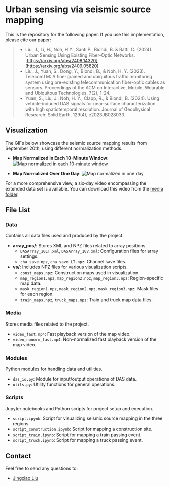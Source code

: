 # Urban sensing via seismic source mapping

This is the repository for the following paper. If you use this implementation, please cite our paper:
>* Liu, J., Li, H., Noh, H.Y., Santi P., Biondi, B. & Ratti, C. (2024). Urban Sensing Using Existing Fiber-Optic Networks. [https://arxiv.org/abs/2408.14320](https://arxiv.org/abs/2409.05820)
>* Liu, J., Yuan, S., Dong, Y., Biondi, B., & Noh, H. Y. (2023). TelecomTM: A fine-grained and ubiquitous traffic monitoring system using pre-existing telecommunication fiber-optic cables as sensors. Proceedings of the ACM on Interactive, Mobile, Wearable and Ubiquitous Technologies, 7(2), 1-24.
>* Yuan, S., Liu, J., Noh, H. Y., Clapp, R., & Biondi, B. (2024). Using vehicle‐induced DAS signals for near‐surface characterization with high spatiotemporal resolution. Journal of Geophysical Research: Solid Earth, 129(4), e2023JB028033.

## Visualization

The GIFs below showcase the seismic source mapping results from September 20th, using different normalization methods.

- **Map Normalized in Each 10-Minute Window**:
  ![Map normalized in each 10-minute window](media/map.gif)

- **Map Normalized Over One Day**:
  ![Map normalized in one day](media/map_norm.gif)

For a more comprehensive view, a six-day video encompassing the extended data set is available. You can download this video from the [media folder](media/).

## File List

### Data
Contains all data files used and produced by the project.
- **array_pos/**: Stores XML and NPZ files related to array positions.
  - `DASArray_10LT.xml`, `DASArray_10V.xml`: Configuration files for array settings.
  - `cha_save.npz`, `cha_save_LT.npz`: Channel save files.
- **vs/**: Includes NPZ files for various visualization scripts.
  - `const_maps.npz`: Construction maps used in visualization.
  - `map_region1.npz`, `map_region2.npz`, `map_region3.npz`: Region-specific map data.
  - `mask_region1.npz`, `mask_region2.npz`, `mask_region3.npz`: Mask files for each region.
  - `train_maps.npz`, `truck_maps.npz`: Train and truck map data files.

### Media
Stores media files related to the project.
- `video_fast.mp4`: Fast playback version of the map video.
- `video_nonorm_fast.mp4`: Non-normalized fast playback version of the map video.

### Modules
Python modules for handling data and utilities.
- `das_io.py`: Module for input/output operations of DAS data.
- `utils.py`: Utility functions for general operations.

### Scripts
Jupyter notebooks and Python scripts for project setup and execution.
- `script.ipynb`: Script for visualizing seismic source mapping in the three regions.
- `script_construction.ipynb`: Script for mapping a construction site.
- `script_train.ipynb`: Script for mapping a train passing event.
- `script_truck.ipynb`: Script for mapping a truck passing event.

## Contact
Feel free to send any questions to:
- [Jingxiao Liu](mailto:jingxiao@mit.edu)

